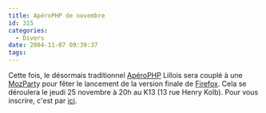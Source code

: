 ```yaml
---
title: ApéroPHP de novembre
id: 315
categories:
  - Divers
date: 2004-11-07 09:39:37
tags:
---
```


Cette fois, le désormais traditionnel [ApéroPHP](http://www.aperophp.net/ "ApéroPHP") Lillois sera couplé à une [MozPart](http://www.openforce.at/mozparty2/?party=389 "La MozParty Lilloise")y pour fêter le lancement de la version finale de [Firefox](http://www.mozilla.org/products/firefox/ "Firefox - Rediscover the web"). Cela se déroulera le jeudi 25 novembre à 20h au K13 (13 rue Henry Kolb). Pour vous inscrire, c'est par [ici](http://www.aperophp.net/apero.php?id=112 "ApéroPHP Lillois du 25 novembre 2004").